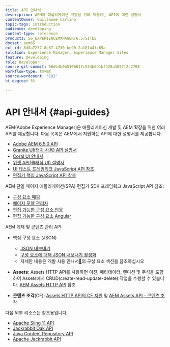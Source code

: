 ```yaml
---
title: API 안내서
description: AEM이 애플리케이션 개발을 위해 제공하는 API에 대한 설명서
contentOwner: Guillaume Carlino
topic-tags: introduction
audience: developing
content-type: reference
products: SG_EXPERIENCEMANAGER/6.5/SITES
docset: aem65
exl-id: 8d8a7237-8e87-4730-be90-2a18144fc65a
solution: Experience Manager, Experience Manager Sites
feature: Developing
role: Developer
source-git-commit: 66db4b0b5106617c534b6e1bf428a3057f2c2708
workflow-type: tm+mt
source-wordcount: '192'
ht-degree: 3%

---
```


# API 안내서 {#api-guides}

AEM(Adobe Experience Manager)은 애플리케이션 개발 및 AEM 확장을 위한 여러 API를 제공합니다. 다음 목록은 AEM에서 지원하는 API에 대한 설명서를 제공합니다.

* [Adobe AEM 6.5.0 API](https://www.adobe.io/experience-manager/reference-materials/6-5/javadoc/index.html)
* [Granite UI(터치 사용) API 설명서](https://www.adobe.io/experience-manager/reference-materials/6-5/granite-ui/api/index.html)
* [Coral UI 안내서](https://www.adobe.io/experience-manager/reference-materials/6-5/coral-ui/coralui3/index.html)
* [위젯 API(클래식 UI) 설명서](https://www.adobe.io/experience-manager/reference-materials/6-5/widgets-api/index.html)
* [UI 테스트 프레임워크 JavaScript API 참조](https://www.adobe.io/experience-manager/reference-materials/6-5/test-api/index.html)
* [편집기 핵심 JavaScript API 참조](https://www.adobe.io/experience-manager/reference-materials/6-5/jsdoc/ui-touch/editor-core/index.html)

AEM 단일 페이지 애플리케이션(SPA) 편집기 SDK 프레임워크 JavaScript API 참조:

* [구성 요소 매핑](https://www.npmjs.com/package/@adobe/aem-spa-component-mapping)
* [페이지 모델 관리자](https://www.npmjs.com/package/@adobe/aem-spa-page-model-manager)
* [편집 가능한 구성 요소 반응](https://www.npmjs.com/package/@adobe/aem-react-editable-components)
* [편집 가능한 구성 요소 Angular](https://www.npmjs.com/package/@adobe/aem-angular-editable-components)

AEM 게재 및 콘텐츠 관리 API:

* 핵심 구성 요소 (JSON)

   * [JSON 내보내기](/help/sites-developing/json-exporter.md)
   * [구성 요소에 대해 JSON 내보내기 활성화](/help/sites-developing/json-exporter-components.md)
   * 자세한 내용은 개발 사용 안내서[&#128279;](/help/sites-developing/getting-started.md)의 구성 요소 섹션을 참조하십시오

* **Assets**: Assets HTTP API를 사용하면 이진, 메타데이터, 렌디션 및 주석을 포함하여 Assets에서 CRUD(create-read-update-delete) 작업을 수행할 수 있습니다. [AEM Assets HTTP API](/help/assets/mac-api-assets.md) 참조

* **콘텐츠 조각**(CF): [Assets HTTP API의 CF 지원](/help/assets/assets-api-content-fragments.md) 및 [AEM Assets API - 콘텐츠 조각](https://www.adobe.io/experience-manager/reference-materials/6-5/assets-api-content-fragments/index.html)

다음 외부 리소스는 참조용입니다.

* [Apache Sling 11 API](https://sling.apache.org/apidocs/sling11/)
* [Jackrabbit Oak API](https://jackrabbit.apache.org/oak/docs/oak_api/overview.html)
* [Java Content Repository API](https://www.adobe.io/experience-manager/reference-materials/spec/javax.jcr/javadocs/jcr-2.0/index.html)
* [Apache Jackrabbit API](https://jackrabbit.apache.org/api)
